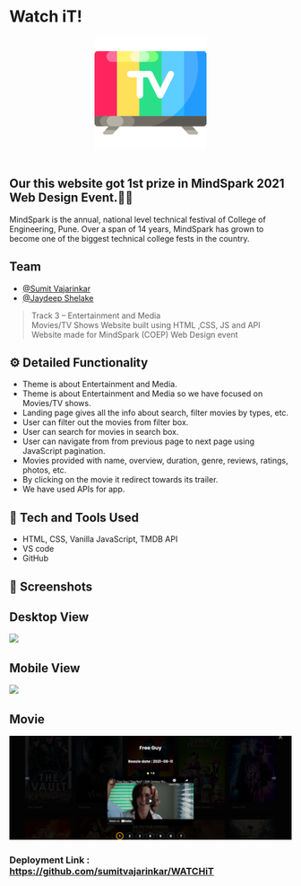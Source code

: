 # Watch iT!
<div align="center">
  <img width="200px" src="./img/tv-app.png"/>
</div>
<br>


## Our this website got 1st prize in MindSpark 2021 Web Design Event.🎉🙌

MindSpark is the annual, national level technical festival of College of Engineering, Pune.
Over a span of 14 years, MindSpark has grown to become one of the biggest technical college fests in the country.

## Team

- [@Sumit Vajarinkar](https://github.com/sumitvajarinkar)
- [@Jaydeep Shelake](https://github.com/jaydeep-shelake)


>Track 3 – Entertainment and Media <br>
>Movies/TV Shows Website built using HTML ,CSS, JS and API <br>
> Website made for MindSpark (COEP) Web Design event 

## ⚙️ Detailed Functionality
* Theme is about Entertainment and Media.
* Theme is about Entertainment and Media so we have focused on Movies/TV shows.
* Landing page gives all the info about search, filter movies by types, etc.
* User can filter out the movies from filter box. 
* User can search for movies in search box.
* User can navigate from from previous page to next page using JavaScript pagination.
* Movies provided with name, overview, duration, genre, reviews, ratings, photos, etc.
* By clicking on the movie it redirect towards its trailer.
* We have used APIs for app.
 
## 🚀 Tech and Tools Used

* HTML, CSS, Vanilla JavaScript, TMDB API
* VS code
* GitHub

## 📸 Screenshots

## Desktop View
<img src="./img/desktop.png" width='800' height='auto'>
<br>

## Mobile View
<img src="./img/mobile.png" width='400' height='auto'>
<br>

## Movie
<img src="./img/desc.png" width='800' height='auto'>
<br>


### Deployment Link : https://github.com/sumitvajarinkar/WATCHiT
